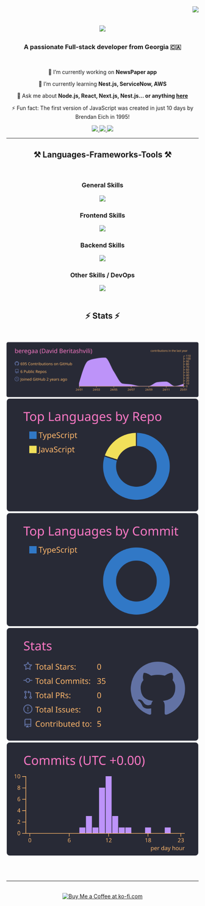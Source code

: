 <img align="right" src="https://visitor-badge.laobi.icu/badge?page_id=beregaa.beregaa" />

<h1 align="center">
    <img src="https://readme-typing-svg.herokuapp.com/?font=Righteous&size=35&center=true&vCenter=true&width=500&height=70&duration=4000&lines=Hi+There!+👋;+I'm+David+Beritashvili!;" />
</h1>

<h3 align="center">A passionate Full-stack developer from Georgia 🇨🇦</h3>

<br/>

<div align="center">
 
 🔭 I’m currently working on **NewsPaper app**
 
 🌱 I’m currently learning **Nest.js, ServiceNow, AWS**

💬 Ask me about **Node.js, React, Next.js, Nest.js... or anything [here](https://github.com/beregaa)**

⚡ Fun fact: The first version of JavaScript was created in just 10 days by Brendan Eich in 1995!

 </div>
 
<div align="center"> 
  <a href="david.beritashvili2003@gmail.com">
    <img src="https://img.shields.io/badge/Gmail-333333?style=for-the-badge&logo=gmail&logoColor=red" />
  </a>
  <a href="https://www.linkedin.com/in/david-beritashvili/" target="_blank">
    <img src="https://img.shields.io/badge/LinkedIn-0077B5?style=for-the-badge&logo=linkedin&logoColor=white" target="_blank" />
  </a>
  <a href="https://salesp07.github.io" target="_blank">
     <img src="https://img.shields.io/badge/Portfolio-FF5722?style=for-the-badge&logo=todoist&logoColor=white" target="_blank" /> <!-- sqlite, safari, google-chrome are other good icon options -->
  </a>
</div>

 <hr/>
 
<h2 align="center">⚒️ Languages-Frameworks-Tools ⚒️</h2>
<br/>
<div align="center">  
    <h3>General Skills</h3>
    <img src="https://skillicons.dev/icons?i=npm,js,ts,vscode,github" />
    <br>
    <h3>Frontend Skills</h3>
    <img src="https://skillicons.dev/icons?i=react,next,html,css,sass,figma,redux,bootstrap" />
    <br>
    <h3>Backend Skills</h3>
    <img src="https://skillicons.dev/icons?i=nodejs,nest,express,mysql,postman" />
    <br>
    <h3>Other Skills / DevOps</h3>
    <img src="https://skillicons.dev/icons?i=aws,git,vercel" />
  

</div>

<br/>


<h2 align="center">⚡ Stats ⚡</h2>
<br>
<div align=center>
 
[![](https://raw.githubusercontent.com/beregaa/beregaa/master/profile-summary-card-output/dracula/0-profile-details.svg)](https://github.com/vn7n24fzkq/github-profile-summary-cards)
[![](https://raw.githubusercontent.com/beregaa/beregaa/master/profile-summary-card-output/dracula/1-repos-per-language.svg)](https://github.com/vn7n24fzkq/github-profile-summary-cards) [![](https://raw.githubusercontent.com/beregaa/beregaa/master/profile-summary-card-output/dracula/2-most-commit-language.svg)](https://github.com/vn7n24fzkq/github-profile-summary-cards)
[![](https://raw.githubusercontent.com/beregaa/beregaa/master/profile-summary-card-output/dracula/3-stats.svg)](https://github.com/vn7n24fzkq/github-profile-summary-cards) [![](https://raw.githubusercontent.com/beregaa/beregaa/master/profile-summary-card-output/dracula/4-productive-time.svg)](https://github.com/vn7n24fzkq/github-profile-summary-cards)

</div>

<br/><br/>

<hr/>

<br/>

<div align="center">
<a href='https://ko-fi.com/V7V4RAK9C' target='_blank'><img height='64' style='border:0px;height:64px;' src='https://storage.ko-fi.com/cdn/kofi1.png?v=3' border='0' alt='Buy Me a Coffee at ko-fi.com' /></a>
</div>

<br/>
